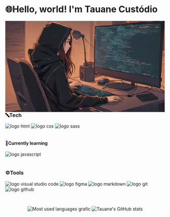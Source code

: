# 🌐Hello, world! I'm Tauane Custódio
<!-- 
- sites de badges:
https://dev.to/envoy_/150-badges-for-github-pnk
https://badgen.net/
https://devicon.dev/
-->

<img src="gif-readme.gif" width="512px" align="right">  

### 🔤Tech
![logo html](https://img.shields.io/badge/HTML5-E34F26?style=for-the-badge&logo=html5&logoColor=white)
![logo css](https://img.shields.io/badge/CSS3-1572B6?style=for-the-badge&logo=css3&logoColor=white)
![logo sass](https://img.shields.io/badge/Sass-CC6699?style=for-the-badge&logo=sass&logoColor=white)  
<br>

#### 🌱Currently learning
![logo javascript](https://img.shields.io/badge/JavaScript-e9e900?style=for-the-badge&logo=javascript&logoColor=000000)  
<br>

### ⚙️Tools
![logo visual studio code](https://img.shields.io/badge/-Visual%20Studio%20Code-23A9F2?style=for-the-badge&logo=Visual%20Studio%20Code&logoColor=white)
![logo figma](https://img.shields.io/badge/Figma-e90000?style=for-the-badge&logo=figma&logoColor=white)
![logo markdown](https://img.shields.io/badge/Markdown-000000?style=for-the-badge&logo=markdown&logoColor=white)
![logo git](https://img.shields.io/badge/-Git-F44D27?style=for-the-badge&logo=Git&logoColor=white)
![logo github](https://img.shields.io/badge/-Github-181717?style=for-the-badge&logo=GitHub&logoColor=white)  

<br>

<div align="center">  
<!--
repositório - stats
https://github.com/anuraghazra/github-readme-stats.git
-->
  
  ![Most used languages grafic](https://github-readme-stats.vercel.app/api/top-langs/?username=tauanecustodio&layout=donut&theme=transparent)
  ![Tauane's GitHub stats](https://github-readme-stats.vercel.app/api?username=tauanecustodio&show_icons=true&theme=transparent)
  
</div>
